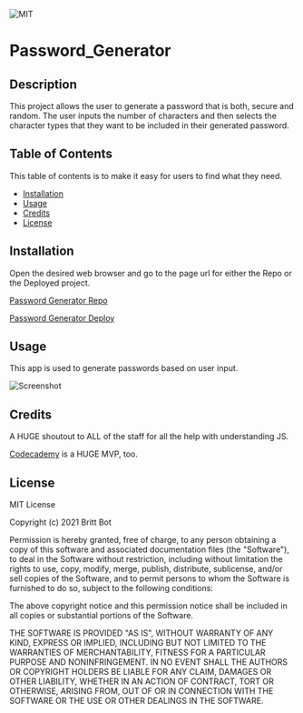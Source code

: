 ![MIT](https://img.shields.io/badge/License-MIT-yellow.svg)
# Password_Generator
## Description 

This project allows the user to generate a password that is both, secure and random. The user inputs the number of characters and then selects the character types that they want to be included in their generated password.


## Table of Contents 

This table of contents is to make it easy for users to find what they need.

* [Installation](#installation)
* [Usage](#usage)
* [Credits](#credits)
* [License](#license)


## Installation

Open the desired web browser and go to the page url for either the Repo or the Deployed project.

[Password Generator Repo](https://github.com/britt-bot/03-Password_Generator)

[Password Generator Deploy](https://britt-bot.github.io/03-Password_Generator/)


## Usage 

This app is used to generate passwords based on user input.

![Screenshot](https://user-images.githubusercontent.com/77466708/114288949-7021aa80-9a39-11eb-9302-6987aa105e69.png)


## Credits

A HUGE shoutout to ALL of the staff for all the help with understanding JS. 

[Codecademy](https://www.codecademy.com/) is a HUGE MVP, too. 



## License

MIT License

Copyright (c) 2021 Britt Bot

Permission is hereby granted, free of charge, to any person obtaining a copy
of this software and associated documentation files (the "Software"), to deal
in the Software without restriction, including without limitation the rights
to use, copy, modify, merge, publish, distribute, sublicense, and/or sell
copies of the Software, and to permit persons to whom the Software is
furnished to do so, subject to the following conditions:

The above copyright notice and this permission notice shall be included in all
copies or substantial portions of the Software.

THE SOFTWARE IS PROVIDED "AS IS", WITHOUT WARRANTY OF ANY KIND, EXPRESS OR
IMPLIED, INCLUDING BUT NOT LIMITED TO THE WARRANTIES OF MERCHANTABILITY,
FITNESS FOR A PARTICULAR PURPOSE AND NONINFRINGEMENT. IN NO EVENT SHALL THE
AUTHORS OR COPYRIGHT HOLDERS BE LIABLE FOR ANY CLAIM, DAMAGES OR OTHER
LIABILITY, WHETHER IN AN ACTION OF CONTRACT, TORT OR OTHERWISE, ARISING FROM,
OUT OF OR IN CONNECTION WITH THE SOFTWARE OR THE USE OR OTHER DEALINGS IN THE
SOFTWARE.
